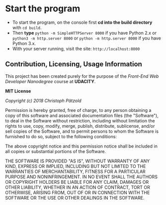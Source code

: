 # Start the program
- To start the program, on the console first **cd into the build directory** with `cd build`.
- Then **type** `python -m SimpleHTTPServer 8000` if you have Python 2.x or `python3 -m http.server 8000` or `python -m http.server 8000` if you have Python 3.x.
- With your server running, visit the site: `http://localhost:8000`

## Contribution, Licensing, Usage Information
This project has been created purely for the purpose of the _Front-End Web Developer Nanodegree_ course at **UDACITY**.

**MIT License**

_Copyright (c) 2018 Christoph Pätzold_

Permission is hereby granted, free of charge, to any person obtaining a copy of this software and associated documentation files (the "Software"), to deal in the Software without restriction, including without limitation the rights to use, copy, modify, merge, publish, distribute, sublicense, and/or sell copies of the Software, and to permit persons to whom the Software is furnished to do so, subject to the following conditions:

The above copyright notice and this permission notice shall be included in all copies or substantial portions of the Software.

THE SOFTWARE IS PROVIDED "AS IS", WITHOUT WARRANTY OF ANY KIND, EXPRESS OR IMPLIED, INCLUDING BUT NOT LIMITED TO THE WARRANTIES OF MERCHANTABILITY, FITNESS FOR A PARTICULAR PURPOSE AND NONINFRINGEMENT. IN NO EVENT SHALL THE AUTHORS OR COPYRIGHT HOLDERS BE LIABLE FOR ANY CLAIM, DAMAGES OR OTHER LIABILITY, WHETHER IN AN ACTION OF CONTRACT, TORT OR OTHERWISE, ARISING FROM, OUT OF OR IN CONNECTION WITH THE SOFTWARE OR THE USE OR OTHER DEALINGS IN THE SOFTWARE.
